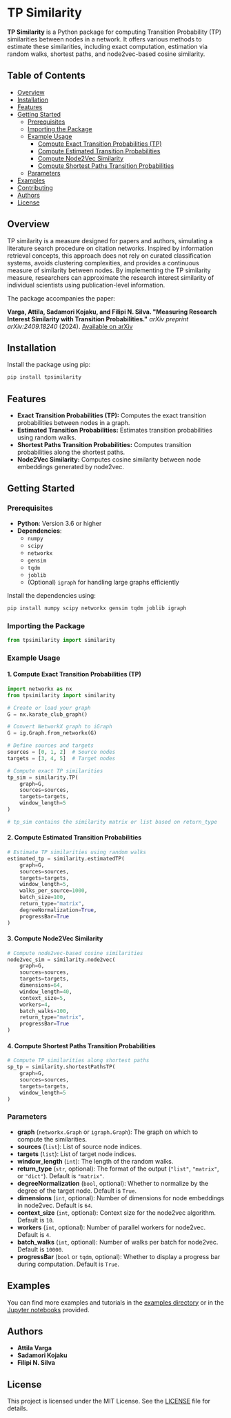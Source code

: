 # TP Similarity

**TP Similarity** is a Python package for computing Transition Probability (TP) similarities between nodes in a network. It offers various methods to estimate these similarities, including exact computation, estimation via random walks, shortest paths, and node2vec-based cosine similarity.

## Table of Contents

- [Overview](#overview)
- [Installation](#installation)
- [Features](#features)
- [Getting Started](#getting-started)
  - [Prerequisites](#prerequisites)
  - [Importing the Package](#importing-the-package)
  - [Example Usage](#example-usage)
    - [Compute Exact Transition Probabilities (TP)](#1-compute-exact-transition-probabilities-tp)
    - [Compute Estimated Transition Probabilities](#2-compute-estimated-transition-probabilities)
    - [Compute Node2Vec Similarity](#3-compute-node2vec-similarity)
    - [Compute Shortest Paths Transition Probabilities](#4-compute-shortest-paths-transition-probabilities)
  - [Parameters](#parameters)
- [Examples](#examples)
- [Contributing](#contributing)
- [Authors](#authors)
- [License](#license)

## Overview

TP similarity is a measure designed for papers and authors, simulating a literature search procedure on citation networks. Inspired by information retrieval concepts, this approach does not rely on curated classification systems, avoids clustering complexities, and provides a continuous measure of similarity between nodes. By implementing the TP similarity measure, researchers can approximate the research interest similarity of individual scientists using publication-level information.

The package accompanies the paper:

**Varga, Attila, Sadamori Kojaku, and Filipi N. Silva. "Measuring Research Interest Similarity with Transition Probabilities."** *arXiv preprint arXiv:2409.18240* (2024). [Available on arXiv](https://arxiv.org/abs/2409.18240)

## Installation

Install the package using pip:

```bash
pip install tpsimilarity
```

## Features

- **Exact Transition Probabilities (TP):** Computes the exact transition probabilities between nodes in a graph.
- **Estimated Transition Probabilities:** Estimates transition probabilities using random walks.
- **Shortest Paths Transition Probabilities:** Computes transition probabilities along the shortest paths.
- **Node2Vec Similarity:** Computes cosine similarity between node embeddings generated by node2vec.

## Getting Started

### Prerequisites

- **Python**: Version 3.6 or higher
- **Dependencies**:
  - `numpy`
  - `scipy`
  - `networkx`
  - `gensim`
  - `tqdm`
  - `joblib`
  - (Optional) `igraph` for handling large graphs efficiently

Install the dependencies using:

```bash
pip install numpy scipy networkx gensim tqdm joblib igraph
```

### Importing the Package

```python
from tpsimilarity import similarity
```

### Example Usage

#### 1. Compute Exact Transition Probabilities (TP)

```python
import networkx as nx
from tpsimilarity import similarity

# Create or load your graph
G = nx.karate_club_graph()

# Convert NetworkX graph to iGraph
G = ig.Graph.from_networkx(G)

# Define sources and targets
sources = [0, 1, 2]  # Source nodes
targets = [3, 4, 5]  # Target nodes

# Compute exact TP similarities
tp_sim = similarity.TP(
    graph=G,
    sources=sources,
    targets=targets,
    window_length=5
)

# tp_sim contains the similarity matrix or list based on return_type
```

#### 2. Compute Estimated Transition Probabilities

```python
# Estimate TP similarities using random walks
estimated_tp = similarity.estimatedTP(
    graph=G,
    sources=sources,
    targets=targets,
    window_length=5,
    walks_per_source=1000,
    batch_size=100,
    return_type="matrix",
    degreeNormalization=True,
    progressBar=True
)
```

#### 3. Compute Node2Vec Similarity

```python
# Compute node2vec-based cosine similarities
node2vec_sim = similarity.node2vec(
    graph=G,
    sources=sources,
    targets=targets,
    dimensions=64,
    window_length=40,
    context_size=5,
    workers=4,
    batch_walks=100,
    return_type="matrix",
    progressBar=True
)
```

#### 4. Compute Shortest Paths Transition Probabilities

```python
# Compute TP similarities along shortest paths
sp_tp = similarity.shortestPathsTP(
    graph=G,
    sources=sources,
    targets=targets,
    window_length=5
)
```

### Parameters

- **graph** (`networkx.Graph` or `igraph.Graph`): The graph on which to compute the similarities.
- **sources** (`list`): List of source node indices.
- **targets** (`list`): List of target node indices.
- **window_length** (`int`): The length of the random walks.
- **return_type** (`str`, optional): The format of the output (`"list"`, `"matrix"`, or `"dict"`). Default is `"matrix"`.
- **degreeNormalization** (`bool`, optional): Whether to normalize by the degree of the target node. Default is `True`.
- **dimensions** (`int`, optional): Number of dimensions for node embeddings in node2vec. Default is `64`.
- **context_size** (`int`, optional): Context size for the node2vec algorithm. Default is `10`.
- **workers** (`int`, optional): Number of parallel workers for node2vec. Default is `4`.
- **batch_walks** (`int`, optional): Number of walks per batch for node2vec. Default is `10000`.
- **progressBar** (`bool` or `tqdm`, optional): Whether to display a progress bar during computation. Default is `True`.

## Examples

You can find more examples and tutorials in the [examples directory](examples/) or in the [Jupyter notebooks](notebooks/) provided.

## Authors

- **Attila Varga**
- **Sadamori Kojaku**
- **Filipi N. Silva**

## License

This project is licensed under the MIT License. See the [LICENSE](LICENSE) file for details.
